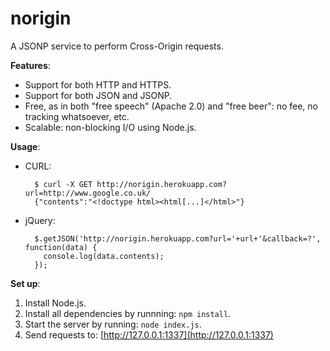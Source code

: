 # norigin
A JSONP service to perform Cross-Origin requests.

**Features**:
- Support for both HTTP and HTTPS.
- Support for both JSON and JSONP.
- Free, as in both "free speech" (Apache 2.0) and "free beer": no fee, no tracking whatsoever, etc.
- Scalable: non-blocking I/O using Node.js.

**Usage**:
- CURL:

        $ curl -X GET http://norigin.herokuapp.com?url=http://www.google.co.uk/
        {"contents":"<!doctype html><html[...]</html>"}

- jQuery:

        $.getJSON('http://norigin.herokuapp.com?url='+url+'&callback=?', function(data) {
          console.log(data.contents);
        });

**Set up**:

1. Install Node.js.
2. Install all dependencies by runnning: `npm install`.
3. Start the server by running: `node index.js`.
4. Send requests to: [http://127.0.0.1:1337](http://127.0.0.1:1337)

